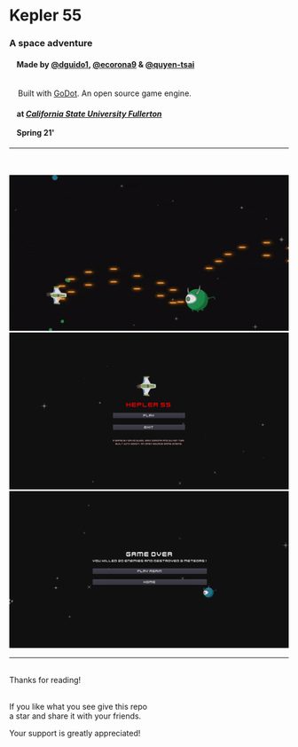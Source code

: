 # Kepler 55
  
### A space adventure
#### &nbsp;&nbsp;&nbsp;&nbsp;Made by [@dguido1](https://github.com/dguido1), [@ecorona9](https://github.com/ecorona9) & [@quyen-tsai](https://github.com/quyen-tsai)
<br/>&nbsp;&nbsp;&nbsp;&nbsp;Built with [GoDot](https://godotengine.org). An open source game engine. 
#### &nbsp;&nbsp;&nbsp;&nbsp;at [***California State University Fullerton***](http://www.fullerton.edu/)<br><br>&nbsp;&nbsp;&nbsp;&nbsp;Spring 21'

***
<br/><br/>
![ezgif com-optimize](https://github.com/dguido1/kepler-55/blob/main/demos/kepler-55-demo.gif)
![ezgif com-optimize](https://github.com/dguido1/kepler-55/blob/main/demos/menu.png)
![ezgif com-optimize](https://github.com/dguido1/kepler-55/blob/main/demos/game_over.png)
<br>

***

<br/>
Thanks for reading!<br/><br/>
 
If you like what you see give this repo  
a star and share it with your friends.

Your support is greatly appreciated!<br/><br/>

<br/><br/>

